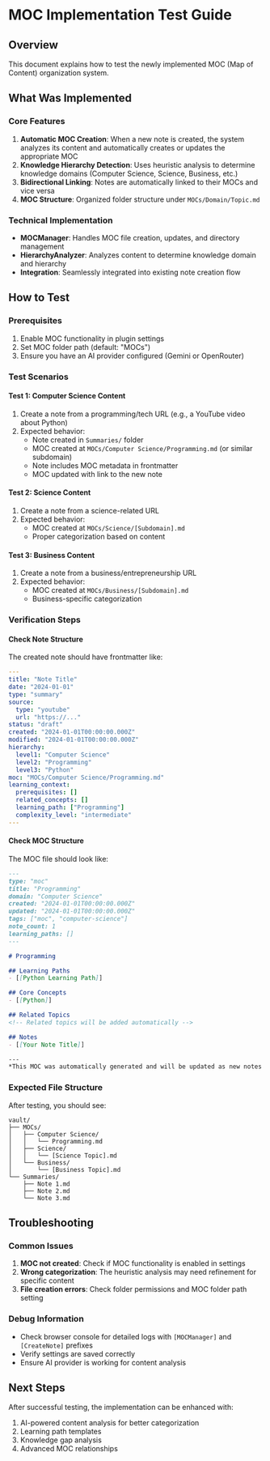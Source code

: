 # MOC Implementation Test Guide

## Overview
This document explains how to test the newly implemented MOC (Map of Content) organization system.

## What Was Implemented

### Core Features
1. **Automatic MOC Creation**: When a new note is created, the system analyzes its content and automatically creates or updates the appropriate MOC
2. **Knowledge Hierarchy Detection**: Uses heuristic analysis to determine knowledge domains (Computer Science, Science, Business, etc.)
3. **Bidirectional Linking**: Notes are automatically linked to their MOCs and vice versa
4. **MOC Structure**: Organized folder structure under `MOCs/Domain/Topic.md`

### Technical Implementation
- **MOCManager**: Handles MOC file creation, updates, and directory management
- **HierarchyAnalyzer**: Analyzes content to determine knowledge domain and hierarchy
- **Integration**: Seamlessly integrated into existing note creation flow

## How to Test

### Prerequisites
1. Enable MOC functionality in plugin settings
2. Set MOC folder path (default: "MOCs")
3. Ensure you have an AI provider configured (Gemini or OpenRouter)

### Test Scenarios

#### Test 1: Computer Science Content
1. Create a note from a programming/tech URL (e.g., a YouTube video about Python)
2. Expected behavior:
   - Note created in `Summaries/` folder
   - MOC created at `MOCs/Computer Science/Programming.md` (or similar subdomain)
   - Note includes MOC metadata in frontmatter
   - MOC updated with link to the new note

#### Test 2: Science Content
1. Create a note from a science-related URL
2. Expected behavior:
   - MOC created at `MOCs/Science/[Subdomain].md`
   - Proper categorization based on content

#### Test 3: Business Content
1. Create a note from a business/entrepreneurship URL
2. Expected behavior:
   - MOC created at `MOCs/Business/[Subdomain].md`
   - Business-specific categorization

### Verification Steps

#### Check Note Structure
The created note should have frontmatter like:
```yaml
---
title: "Note Title"
date: "2024-01-01"
type: "summary"
source:
  type: "youtube"
  url: "https://..."
status: "draft"
created: "2024-01-01T00:00:00.000Z"
modified: "2024-01-01T00:00:00.000Z"
hierarchy:
  level1: "Computer Science"
  level2: "Programming"
  level3: "Python"
moc: "MOCs/Computer Science/Programming.md"
learning_context:
  prerequisites: []
  related_concepts: []
  learning_path: ["Programming"]
  complexity_level: "intermediate"
---
```

#### Check MOC Structure
The MOC file should look like:
```markdown
---
type: "moc"
title: "Programming"
domain: "Computer Science"
created: "2024-01-01T00:00:00.000Z"
updated: "2024-01-01T00:00:00.000Z"
tags: ["moc", "computer-science"]
note_count: 1
learning_paths: []
---

# Programming

## Learning Paths
- [[Python Learning Path]]

## Core Concepts
- [[Python]]

## Related Topics
<!-- Related topics will be added automatically -->

## Notes
- [[Your Note Title]]

---
*This MOC was automatically generated and will be updated as new notes are added.*
```

### Expected File Structure
After testing, you should see:
```
vault/
├── MOCs/
│   ├── Computer Science/
│   │   └── Programming.md
│   ├── Science/
│   │   └── [Science Topic].md
│   └── Business/
│       └── [Business Topic].md
└── Summaries/
    ├── Note 1.md
    ├── Note 2.md
    └── Note 3.md
```

## Troubleshooting

### Common Issues
1. **MOC not created**: Check if MOC functionality is enabled in settings
2. **Wrong categorization**: The heuristic analysis may need refinement for specific content
3. **File creation errors**: Check folder permissions and MOC folder path setting

### Debug Information
- Check browser console for detailed logs with `[MOCManager]` and `[CreateNote]` prefixes
- Verify settings are saved correctly
- Ensure AI provider is working for content analysis

## Next Steps
After successful testing, the implementation can be enhanced with:
1. AI-powered content analysis for better categorization
2. Learning path templates
3. Knowledge gap analysis
4. Advanced MOC relationships 